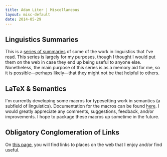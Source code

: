 ```yaml
---
title: Adam Liter | Miscellaneous
layout: misc-default
date: 2014-05-29
---
```


## Linguistics Summaries

This is a [series of summaries](http://adamliter.org/blog/linguistics-summaries/) of some of the work in linguistics that I've read. This series is largely for my purposes, though I thought I would put them on the web in case they end up being useful to anyone else. Nonetheless, the main purpose of this series is as a memory aid for me, so it is possible&#8212;perhaps likely&#8212;that they might not be that helpful to others.

## LaTeX &amp; Semantics

I'm currently developing some macros for typesetting work in semantics (a subfield of linguistics). Documentation for the macros can be found [here](http://adamliter.org/content/LaTeX/macros/SemMacros/SemanticsMacros.pdf). I would greatly appreciate any comments, suggestions, feedback, and/or improvements. I hope to package these macros up sometime in the future.
			
## Obligatory Conglomeration of Links

On [this page](http://adamliter.org/misc/links/), you will find links to places on the web that I enjoy and/or find useful.